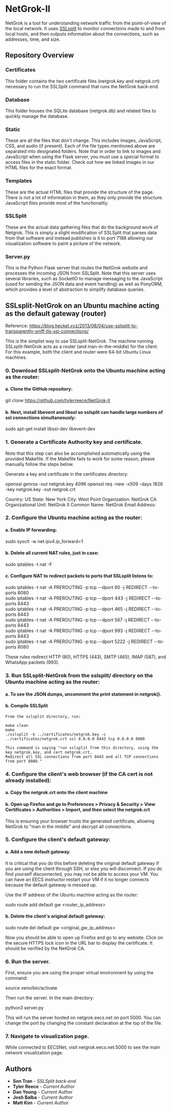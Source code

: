 NetGrok-II
================================================================================
NetGrok is a tool for understanding network traffic from the point-of-view of
the local network. It uses [SSLsplit] to monitor connections made to and from
local hosts, and then outputs information about the connections, such as
addresses, time, and size. 
 
[SSLsplit]: https://www.roe.ch/SSLsplit
[OpenWRT]: https://openwrt.org/
[Original NetGrok project]: https://github.com/codydunne/netgrok

Repository Overview
--------------------------------------------------------------------------------
### Certificates
This folder contains the two certificate files (netgrok.key and netgrok.crt) necessary to run the
SSLSplit command that runs the NetGrok back-end.

### Database
This folder houses the SQLite database (netgrok.db) and related files to quickly manage the 
database.

### Static
These are all the files that don't change. This includes images, JavaScript, CSS, and audio 
(if present). Each of the file types mentioned above are separated into designated folders.
Note that in order to link to images and JavaScript when using the Flask server, you must
use a special format to access files in the static folder. Check out how we linked images
in our HTML files for the exact format.

### Templates
These are the actual HTML files that provide the structure of the page. There is not a lot of
information in them, as they only provide the structure. JavaScript files provide most of the 
functionality.

### SSLSplit
These are the actual data gathering files that do the background work of Netgrok.
This is simply a slight modification of SSLSplit that parses data from that
software and instead publishes is it to port 7188 allowing our visualization 
software to paint a picture of the network.

### Server.py
This is the Python Flask server that routes the NetGrok website and processes the incoming
JSON from SSLSplit. Note that this server uses several libraries, such as SocketIO to manage
messaging to the JavaScript (used for sending the JSON data and event handling) as well as
PonyORM, which provides a level of abstraction to simplify database queries. 

SSLsplit-NetGrok on an Ubuntu machine acting as the default gateway (router)
--------------------------------------------------------------------------------
Reference: https://blog.heckel.xyz/2013/08/04/use-sslsplit-to-transparently-sniff-tls-ssl-connections/

This is the simplist way to use SSLsplit-NetGrok. The machine running
SSLsplit-NetGrok acts as a router (and man-in-the-middle) for the client. For
this example, both the client and router were 64-bit Ubuntu Linux machines.

### 0. Download SSLsplit-NetGrok onto the Ubuntu machine acting as the router:

 #### a. Clone the GitHub repository:

  git clone https://github.com/tylerreece/NetGrok-II

 #### b. Next, install libevent and libssl so sslsplit can handle large numbers of ssl connections simultaneously:

  sudo apt-get install libssl-dev libevent-dev


### 1. Generate a Certificate Authority key and certificate. 
 Note that this step can also be accomplished automatically using the provided Makefile.
 If the Makefile fails to work for some reason, please manually follow the steps below.

Generate a key and certificate in the
certificates directory:

openssl genrsa -out netgrok.key 4096
openssl req -new -x509 -days 1826 -key netgrok.key -out netgrok.crt

  Country:             US
  State:               New York
  City:                West Point
  Organization:        NetGrok CA
  Organizational Unit: NetGrok II
  Common Name:         NetGrok
  Email Address: 


### 2. Configure the Ubuntu machine acting as the router:

####  a. Enable IP forwarding:

  sudo sysctl -w net.ipv4.ip_forward=1

####  b. Delete all current NAT rules, just in case:

  sudo iptables -t nat -F

 #### c. Configure NAT to redirect packets to ports that SSLsplit listens to:

  sudo iptables -t nat -A PREROUTING -p tcp --dport   80 -j REDIRECT --to-ports 8080 \
  sudo iptables -t nat -A PREROUTING -p tcp --dport  443 -j REDIRECT --to-ports 8443 \
  sudo iptables -t nat -A PREROUTING -p tcp --dport  465 -j REDIRECT --to-ports 8443 \
  sudo iptables -t nat -A PREROUTING -p tcp --dport  587 -j REDIRECT --to-ports 8443 \
  sudo iptables -t nat -A PREROUTING -p tcp --dport  993 -j REDIRECT --to-ports 8443 \
  sudo iptables -t nat -A PREROUTING -p tcp --dport 5222 -j REDIRECT --to-ports 8080 

  These rules redirect HTTP (80), HTTPS (443), SMTP (465), IMAP (587), and WhatsApp packets (993).


### 3. Run SSLsplit-NetGrok from the sslsplit/ directory on the Ubuntu machine acting as the router:

 ####  a. To see the JSON dumps, uncomment the print statement in netgrok().
 ####  b. Compile SSLSplit
    From the sslsplit directory, run:

    make clean
    make
    ./sslsplit -k ../certificates/netgrok.key -c ../certificates/netgrok.crt ssl 0.0.0.0 8443 tcp 0.0.0.0 8080
    
    This command is saying "run sslsplit from this directory, using the key netgrok.key, and cert netgrok.crt. 
    Redirect all SSL connections from port 8443 and all TCP connections from port 8080."


### 4. Configure the client's web browser (if the CA cert is not already installed):

 #### a. Copy the netgrok.crt onto the client machine

  #### b. Open up Firefox and go to Preferences > Privacy & Security > View Certificates > Authorities > Import, and then select the netgrok.crt
   This is ensuring your browser trusts the generated certificate, allowing NetGrok to "man in the middle" and decrypt all
   connections.


### 5. Configure the client's default gateway:

####  a. Add a new default gateway. 
  It is critical that you do this before deleting the original default 
  gateway if you are using the client through SSH, or else you will disconnect. 
  If you do find yourself disconnected, you may not be able to access your VM. You
  can have an EECS instructor restart your VM if it no longer connects because the
  default gateway is messed up.
  
  Use the IP address of the Ubuntu machine acting as the router:

  sudo route add default gw <router_ip_address>

####  b. Delete the client's original default gateway:

  sudo route del default gw <original_gw_ip_address>

Now you should be able to open up Firefox and go to any website. Click on the
secure HTTPS lock icon in the URL bar to display the certificate. It should be
verified by the NetGrok CA.

### 6. Run the server.

   First, ensure you are using the proper virtual environment by using the command:
   
   source venv/bin/activate

   Then run the server. In the main directory:  
   
   python3 server.py
   
   This will run the server hosted on netgrok.eecs.net on port 5000. You can change 
   the port by changing the constant declaration at the top of the file.
   
### 7. Navigate to visualization page.

   While connected to EECSNet, visit netgrok.eecs.net:5000 to see the main network visualization page.

## Authors

- **Son Tran** - *SSLSplit back-end*
- **Tyler Reece** - *Current Author* 
- **Dan Young** - *Current Author*
- **Josh Balba** - *Current Author*
- **Matt Kim** - *Current Author*
